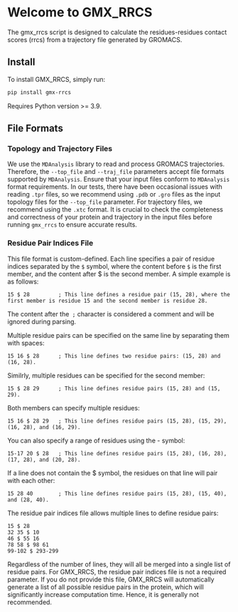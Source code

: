 # Welcome to GMX_RRCS

The gmx_rrcs script is designed to calculate the residues-residues contact scores (rrcs) from a trajectory file generated by GROMACS.



## Install

To install GMX_RRCS, simply run:

```bash
pip install gmx-rrcs
```

Requires Python version >= 3.9.

## File Formats

### Topology and Trajectory Files

We use the `MDAnalysis` library to read and process GROMACS trajectories. Therefore, the `--top_file` and `--traj_file` parameters accept file formats supported by `MDAnalysis`. Ensure that your input files conform to `MDAnalysis` format requirements. In our tests, there have been occasional issues with reading `.tpr` files, so we recommend using `.pdb` or `.gro` files as the input topology files for the `--top_file` parameter. For trajectory files, we recommend using the `.xtc` format. It is crucial to check the completeness and correctness of your protein and trajectory in the input files before running `gmx_rrcs` to ensure accurate results.

### Residue Pair Indices File

This file format is custom-defined. Each line specifies a pair of residue indices separated by the `$` symbol, where the content before `$` is the first member, and the content after $ is the second member. A simple example is as follows:

```
15 $ 28         ; This line defines a residue pair (15, 28), where the first member is residue 15 and the second member is residue 28.
```

The content after the` ;` character is considered a comment and will be ignored during parsing.

Multiple residue pairs can be specified on the same line by separating them with spaces:

```
15 16 $ 28      ; This line defines two residue pairs: (15, 28) and (16, 28).
```

Similrly, multiple residues can be specified for the second member:

```
15 $ 28 29      ; This line defines residue pairs (15, 28) and (15, 29).
```

Both members can specify multiple residues:

```
15 16 $ 28 29   ; This line defines residue pairs (15, 28), (15, 29), (16, 28), and (16, 29).
```

You can also specify a range of residues using the - symbol:

```
15-17 20 $ 28   ; This line defines residue pairs (15, 28), (16, 28), (17, 28), and (20, 28).
```

If a line does not contain the $ symbol, the residues on that line will pair with each other:

```
15 28 40        ; This line defines residue pairs (15, 28), (15, 40), and (28, 40).
```

The residue pair indices file allows multiple lines to define residue pairs:

```
15 $ 28
32 35 $ 10
46 $ 55 16
78 58 $ 98 61
99-102 $ 293-299
```

Regardless of the number of lines, they will all be merged into a single list of residue pairs. For GMX_RRCS, the residue pair indices file is not a required parameter. If you do not provide this file, GMX_RRCS will automatically generate a list of all possible residue pairs in the protein, which will significantly increase computation time. Hence, it is generally not recommended.